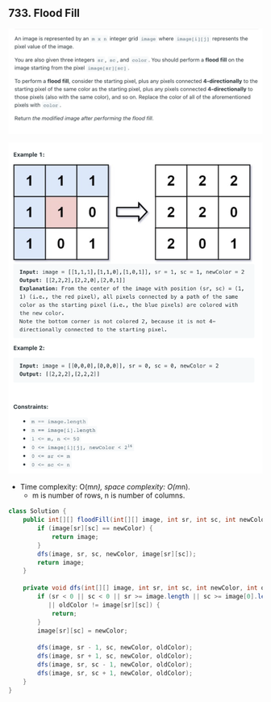 ## 733. Flood Fill
![](img/2022-09-26-21-28-23.png)

![](img/2021-06-07-17-15-59.png)

- Time complexity: O(m*n), space complexity: O(m*n). 
  - m is number of rows, n is number of columns.

```java
class Solution {
    public int[][] floodFill(int[][] image, int sr, int sc, int newColor) {
        if (image[sr][sc] == newColor) {
            return image;
        }
        dfs(image, sr, sc, newColor, image[sr][sc]);
        return image;
    }
    
    private void dfs(int[][] image, int sr, int sc, int newColor, int oldColor) {
        if (sr < 0 || sc < 0 || sr >= image.length || sc >= image[0].length
           || oldColor != image[sr][sc]) {
            return;
        }
        image[sr][sc] = newColor;
        
        dfs(image, sr - 1, sc, newColor, oldColor);
        dfs(image, sr + 1, sc, newColor, oldColor);
        dfs(image, sr, sc - 1, newColor, oldColor);
        dfs(image, sr, sc + 1, newColor, oldColor);
    }
}
```